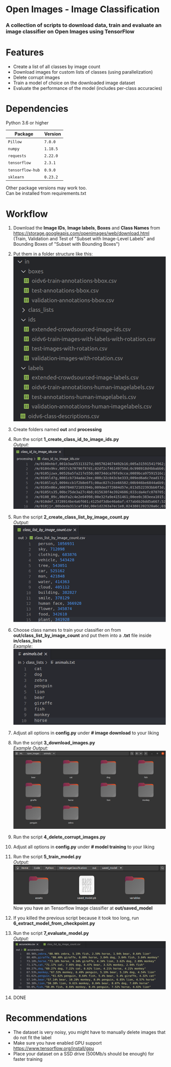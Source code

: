 # Open Images - Image Classification
### A collection of scripts to download data, train and evaluate an image classifier on Open Images using TensorFlow

# Features

 - Create a list of all classes by image count
 - Download images for custom lists of classes (using parallelization)
 - Delete corrupt images
 - Train a model of choice on the downloaded image dataset
 - Evaluate the performance of the model (includes per-class accuracies)
 
 # Dependencies
 Python 3.6 or higher
 
 | Package | Version
| -------- | ----------- |
`Pillow` | `7.0.0` |
`numpy` | `1.18.5` |
`requests` | `2.22.0` |
`tensorflow` | `2.3.1` |
`tensorflow-hub` | `0.9.0` |
`sklearn` | `0.23.2` |
                
Other package versions may work too.  
Can be installed from requirements.txt

 # Workflow
1. Download the **Image IDs**, **Image labels**, **Boxes** and **Class Names** from https://storage.googleapis.com/openimages/web/download.html  
 (Train, Validation and Test of "Subset with Image-Level Labels" and Bounding Boxes of "Subset with Bounding Boxes")
 
2. Put them in a folder structure like this:  
	![inputFolder.png](screenshots/input_folder.png)
	
3. Create folders named **out** and **processing**

4. Run the script **1_create_class_id_to_image_ids.py**  
	*Output:*  
	![script1.png](screenshots/script1.png)
	
5. Run the script **2_create_class_list_by_image_count.py**  
	*Output:*  
	![script2.png](screenshots/script2.png)
	
6. Choose class names to train your classifier on from **out/class_list_by_image_count** and put them into a **.txt** file inside **in/class_lists**  
*Example*:  
![script1.png](screenshots/class_list.png)

7. Adjust all options in **config.py** under **# image download** to your liking

8. Run the script **3_download_images.py**  
	*Example Output:*  
	![script3.png](screenshots/script3.png)
	
9. Run the script **4_delete_corrupt_images.py**

10. Adjust all options in **config.py** under **# model training** to your liking

11. Run the script **5_train_model.py**  
	*Output:*  
	![script5.png](screenshots/script5.png)  
	Now you have an Tensorflow Image classifier at **out/saved_model**
	
12. If you killed the previous script because it took too long,
run **6_extract_model_from_checkpoint.py**

13. Run the script **7_evaluate_model.py**  
	*Output:*  
	![script7.png](screenshots/script7.png)
	
14. DONE

# Recommendations
 - The dataset is very noisy, you might have to manually delete images that do not fit the label
 - Make sure you have enabled GPU support https://www.tensorflow.org/install/gpu
 - Place your dataset on a SSD drive (500Mb/s should be enough) for faster training
